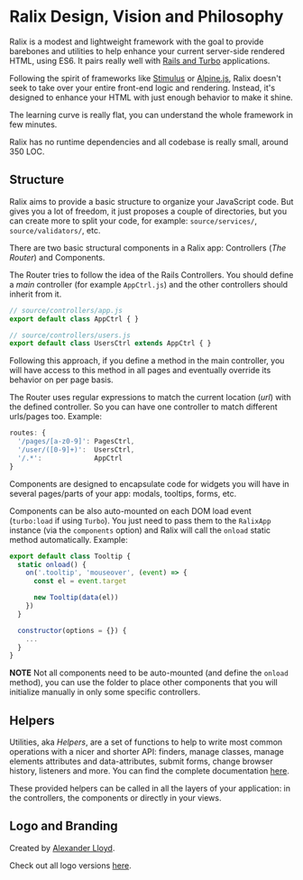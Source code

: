 # Ralix Design, Vision and Philosophy

Ralix is a modest and lightweight framework with the goal to provide barebones and utilities to help enhance your current server-side rendered HTML, using ES6. It pairs really well with [Rails and Turbo](RAILS_INTEGRATION.md) applications.

Following the spirit of frameworks like [Stimulus](https://github.com/stimulusjs/stimulus) or [Alpine.js](https://github.com/alpinejs/alpine), Ralix doesn't seek to take over your entire front-end logic and rendering. Instead, it's designed to enhance your HTML with just enough behavior to make it shine.

The learning curve is really flat, you can understand the whole framework in few minutes.

Ralix has no runtime dependencies and all codebase is really small, around 350 LOC.

## Structure

Ralix aims to provide a basic structure to organize your JavaScript code. But gives you a lot of freedom, it just proposes a couple of directories, but you can create more to split your code, for example: `source/services/`, `source/validators/`, etc.

There are two basic structural components in a Ralix app: Controllers (_The Router_) and Components.

The Router tries to follow the idea of the Rails Controllers. You should define a _main_ controller (for example `AppCtrl.js`) and the other controllers should inherit from it.

```js
// source/controllers/app.js
export default class AppCtrl { }

// source/controllers/users.js
export default class UsersCtrl extends AppCtrl { }
```

Following this approach, if you define a method in the main controller, you will have access to this method in all pages and eventually override its behavior on per page basis.

The Router uses regular expressions to match the current location (_url_) with the defined controller. So you can have one controller to match different urls/pages too. Example:

```js
routes: {
  '/pages/[a-z0-9]': PagesCtrl,
  '/user/([0-9]+)':  UsersCtrl,
  '/.*':             AppCtrl
}
```

Components are designed to encapsulate code for widgets you will have in several pages/parts of your app: modals, tooltips, forms, etc.

Components can be also auto-mounted on each DOM load event (`turbo:load` if using `Turbo`). You just need to pass them to the `RalixApp` instance (via the `components` option) and Ralix will call the `onload` static method automatically. Example:

```js
export default class Tooltip {
  static onload() {
    on('.tooltip', 'mouseover', (event) => {
      const el = event.target

      new Tooltip(data(el))
    })
  }

  constructor(options = {}) {
    ...
  }
}
```

**NOTE** Not all components need to be auto-mounted (and define the `onload` method), you can use the folder to place other components that you will initialize manually in only some specific controllers.

## Helpers

Utilities, aka _Helpers_, are a set of functions to help to write most common operations with a nicer and shorter API: finders, manage classes, manage elements attributes and data-attributes, submit forms, change browser history, listeners and more. You can find the complete documentation [here](HELPERS_API.md).

These provided helpers can be called in all the layers of your application: in the controllers, the components or directly in your views.

## Logo and Branding

Created by [Alexander Lloyd](https://www.alexanderlloyd.info).

Check out all logo versions [here](../logos/).
